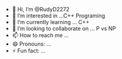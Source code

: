 - 👋 Hi, I’m @RudyD2272
- 👀 I’m interested in ...C++ Programing
- 🌱 I’m currently learning ... C++
- 💞️ I’m looking to collaborate on ... P vs NP
- 📫 How to reach me ...
- 😄 Pronouns: ...
- ⚡ Fun fact: ...

<!---
RudyD2272/RudyD2272 is a ✨ special ✨ repository because its `README.md` (this file) appears on your GitHub profile.
You can click the Preview link to take a look at your changes.
--->
